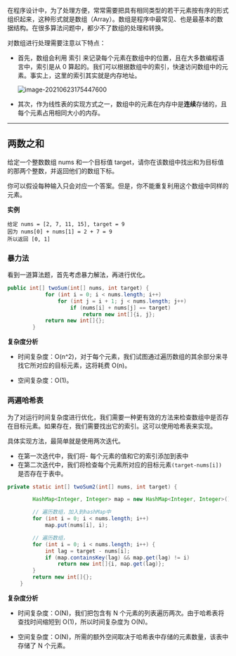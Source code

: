 在程序设计中，为了处理方便，常常需要把具有相同类型的若干元素按有序的形式组织起来，这种形式就是数组（Array）。数组是程序中最常见、也是最基本的数据结构。在很多算法问题中，都少不了数组的处理和转换。

对数组进行处理需要注意以下特点：

- 首先，数组会利用 索引 来记录每个元素在数组中的位置，且在大多数编程语言中，索引是从 0 算起的。我们可以根据数组中的索引，快速访问数组中的元素。事实上，这里的索引其实就是内存地址。

  ![image-20210623175447600](https://gitee.com/joeyooa/data-images/raw/master/note/2021/image-20210623175447600.png)

- 其次，作为线性表的实现方式之一，数组中的元素在内存中是**连续**存储的，且每个元素占用相同大小的内存。

---

## 两数之和

给定一个整数数组 nums 和一个目标值 target，请你在该数组中找出和为目标值的那两个整数，并返回他们的数组下标。

你可以假设每种输入只会对应一个答案。但是，你不能重复利用这个数组中同样的元素。

**实例**

```text
给定 nums = [2, 7, 11, 15], target = 9
因为 nums[0] + nums[1] = 2 + 7 = 9
所以返回 [0, 1]
```

### 暴力法

看到一道算法题，首先考虑暴力解法，再进行优化。

```java
public int[] twoSum(int[] nums, int target) {
            for (int i = 0; i < nums.length; i++)
                for (int j = i + 1; j < nums.length; j++)
                    if (nums[i] + nums[j] == target)
                        return new int[]{i, j};
            return new int[]{};
        }
```

**复杂度分析**

- 时间复杂度：O(n^2)，对于每个元素，我们试图通过遍历数组的其余部分来寻找它所对应的目标元素，这将耗费 O(n)。

- 空间复杂度：O(1)。

### 两遍哈希表

为了对运行时间复杂度进行优化，我们需要一种更有效的方法来检查数组中是否存在目标元素。如果存在，我们需要找出它的索引。这可以使用哈希表来实现。

具体实现方法，最简单就是使用两次迭代。

- 在第一次迭代中，我们将- 每个元素的值和它的索引添加到表中
- 在第二次迭代中，我们将检查每个元素所对应的目标元素`(target-nums[i])` 是否存在于表中。

```java
private static int[] twoSum2(int[] nums, int target) {

        HashMap<Integer, Integer> map = new HashMap<Integer, Integer>();

        // 遍历数组，加入到hashMap中
        for (int i = 0; i < nums.length; i++)
            map.put(nums[i], i);

        // 遍历数组，
        for (int i = 0; i < nums.length; i++) {
            int lag = target - nums[i];
            if (map.containsKey(lag) && map.get(lag) != i)
                return new int[]{i, map.get(lag)};
        }
        return new int[]{};
    }
```

**复杂度分析**

- 时间复杂度：O(N)，我们把包含有 N 个元素的列表遍历两次。由于哈希表将查找时间缩短到 O(1)，所以时间复杂度为 O(N)。

- 空间复杂度：O(N)，所需的额外空间取决于哈希表中存储的元素数量，该表中存储了 N 个元素。